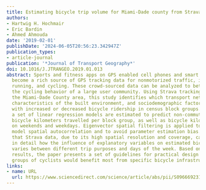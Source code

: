 ```yaml
---
title: Estimating bicycle trip volume for Miami-Dade county from Strava tracking data
authors:
- Hartwig H. Hochmair
- Eric Bardin
- Ahmed Ahmouda
date: '2019-02-01'
publishDate: '2024-06-05T20:56:23.342947Z'
publication_types:
- article-journal
publication: '*Journal of Transport Geography*'
doi: 10.1016/J.JTRANGEO.2019.01.013
abstract: Sports and fitness apps on GPS enabled cell phones and smart watches have
  become a rich source of GPS tracking data for nonmotorized traffic, including walking,
  running, and cycling. These crowd-sourced data can be analyzed to better understand
  the cycling behavior of a large user community. Using Strava tracking data from
  the Miami-Dade County area, this study identifies which transport network measures,
  characteristics of the built environment, and sociodemographic factors are associated
  with increased or decreased bicycle ridership in census block groups. For this purpose,
  a set of linear regression models are estimated to predict non-commute and commute
  bicycle kilometers travelled per block group, as well as bicycle kilometers travelled
  on weekends and weekdays. Eigenvector spatial filtering is applied to explicitly
  model spatial autocorrelation and to avoid parameter estimation bias. Results suggest
  that Strava data, due to its high spatial resolution and coverage, can identify
  in detail how the influence of explanatory variables on estimated bicycle trip volume
  varies between different trip purposes and days of the week. Based on the regression
  results, the paper presents a set of guidelines for practical design detailing which
  groups of cyclists would benefit most from specific bicycle infrastructure improvements.
links:
- name: URL
  url: https://www.sciencedirect.com/science/article/abs/pii/S0966692318308639
---
```

